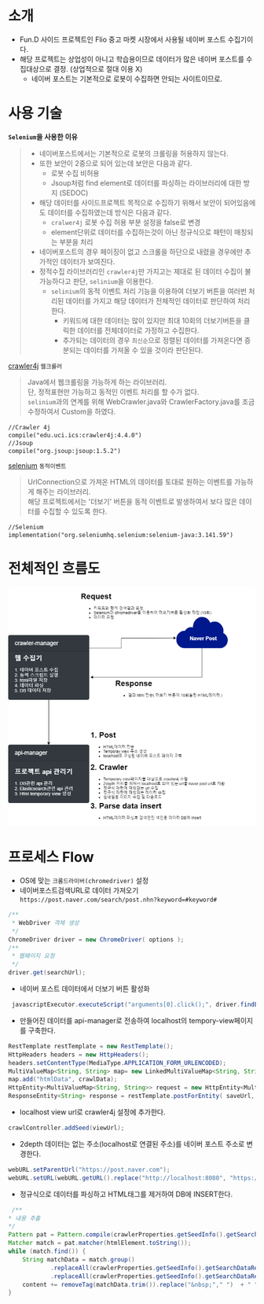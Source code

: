 
# 소개
* Fun.D 사이드 프로젝트인 Flio 중고 마켓 시장에서 사용될 네이버 포스트 수집기이다.
* 해당 프로젝트는 상업성이 아니고 학습용이므로 데이터가 많은 네이버 포스트를 수집대상으로 결정. (상업적으로 절대 이용 X)
  * 네이버 포스트는 기본적으로 로봇이 수집하면 안되는 사이트이므로.
  

# 사용 기술  
__`Selenium`을 사용한 이유__
> * 네이버포스트에서는 기본적으로 로봇의 크롤링을 허용하지 않는다.
> * 또한 보안이 2중으로 되어 있는데 보안은 다음과 같다.
>   * 로봇 수집 비허용
>   * Jsoup처럼 find element로 데이터를 파싱하는 라이브러리에 대한 방지 (SEDOC)
> * 해당 데이터를 사이드프로젝트 목적으로 수집하기 위해서 보안이 되어있음에도 데이터를 수집하였는데 방식은 다음과 같다.
>   * `cralwer4j` 로봇 수집 허용 부분 설정을 false로 변경
>   * element단위로 데이터를 수집하는것이 아닌 정규식으로 패턴이 매칭되는 부분을 처리
> * 네이버포스트의 경우 페이징이 없고 스크롤을 하단으로 내렸을 경우에만 추가적인 데이터가 보여진다.
> * 정적수집 라이브러리인 `crawler4j`만 가지고는 제대로 된 데이터 수집이 불가능하다고 판단, `selinium`을 이용한다.
>   * `selinium`의 동적 이벤트 처리 기능을 이용하여 더보기 버튼을 여러번 처리된 데이터를 가지고 해당 데이터가 전체적인 데이터로 판단하여 처리한다.
>     * 키워드에 대한 데이터는 많이 있지만 최대 10회의 더보기버튼을 클릭한 데이터를 전체데이터로 가정하고 수집한다.
>     * 추가되는 데이터의 경우 `최신순`으로 정렬된 데이터를 가져온다면 증분되는 데이터를 가져올 수 있을 것이라 판단된다.

[crawler4j](https://github.com/yasserg/crawler4j) `웹크롤러`
> Java에서 웹크롤링을 가능하게 하는 라이브러리.  
> 단, 정적표현만 가능하고 동적인 이벤트 처리를 할 수가 없다.  
> `selinium`과의 연계를 위해 WebCrawler.java와 CrawlerFactory.java를 조금 수정하여서 Custom을 하였다.
```
//Crawler 4j
compile("edu.uci.ics:crawler4j:4.4.0")
//Jsoup
compile("org.jsoup:jsoup:1.5.2")
```

[selenium](https://www.selenium.dev/) `동적이벤트`
> UrlConnection으로 가져온 HTML의 데이터를 토대로 원하는 이벤트를 가능하게 해주는 라이브러리.  
> 해당 프로젝트에서는 '더보기' 버튼을 동적 이벤트로 발생하여서 보다 많은 데이터를 수집할 수 있도록 한다.
```
//Selenium
implementation("org.seleniumhq.selenium:selenium-java:3.141.59")
```

# 전체적인 흐름도
![cralwer-manager](cralwer-manager.png)

# 프로세스 Flow
* OS에 맞는 `크롬드라이버(chromedriver)` 설정
* 네이버포스트검색URL로 데이터 가져오기 `https://post.naver.com/search/post.nhn?keyword=#keyword#`
```java
/**
 * WebDriver 객체 생성
 */
ChromeDriver driver = new ChromeDriver( options );
/**
 * 웹페이지 요청
 */
driver.get(searchUrl);
```
* 네이버 포스트 데이터에서 더보기 버튼 활성화
```java
 javascriptExecutor.executeScript("arguments[0].click();", driver.findElement(By.xpath("//*[@id=\"more_btn\"]/button")));
```
* 만들어진 데이터를 api-manager로 전송하여 localhost의 tempory-view페이지를 구축한다.
```java
RestTemplate restTemplate = new RestTemplate();
HttpHeaders headers = new HttpHeaders();
headers.setContentType(MediaType.APPLICATION_FORM_URLENCODED);
MultiValueMap<String, String> map= new LinkedMultiValueMap<String, String>();
map.add("htmlData", crawlData);
HttpEntity<MultiValueMap<String, String>> request = new HttpEntity<MultiValueMap<String, String>>(map, headers);
ResponseEntity<String> response = restTemplate.postForEntity( saveUrl, request , String.class );
```
* localhost view url로 crawler4j 설정에 추가한다.
```java
crawlController.addSeed(viewUrl);
```
* 2depth 데이터는 없는 주소(localhost로 연결된 주소)를 네이버 포스트 주소로 변경한다.
```java
webURL.setParentUrl("https://post.naver.com");
webURL.setURL(webURL.getURL().replace("http://localhost:8080", "https://post.naver.com"));
```
* 정규식으로 데이터를 파싱하고 HTML태그를 제거하여 DB에 INSERT한다.
```java
 /**
* 내용 추출
*/
Pattern pat = Pattern.compile(crawlerProperties.getSeedInfo().getSearchDataPattern());
Matcher match = pat.matcher(htmlElement.toString());
while (match.find()) {
    String matchData = match.group()
            .replaceAll(crawlerProperties.getSeedInfo().getSearchDataRemoveFront(), "")
            .replaceAll(crawlerProperties.getSeedInfo().getSearchDataRemoveBack(), "");
    content += removeTag(matchData.trim()).replace("&nbsp;"," ")  + " ";
}
```

